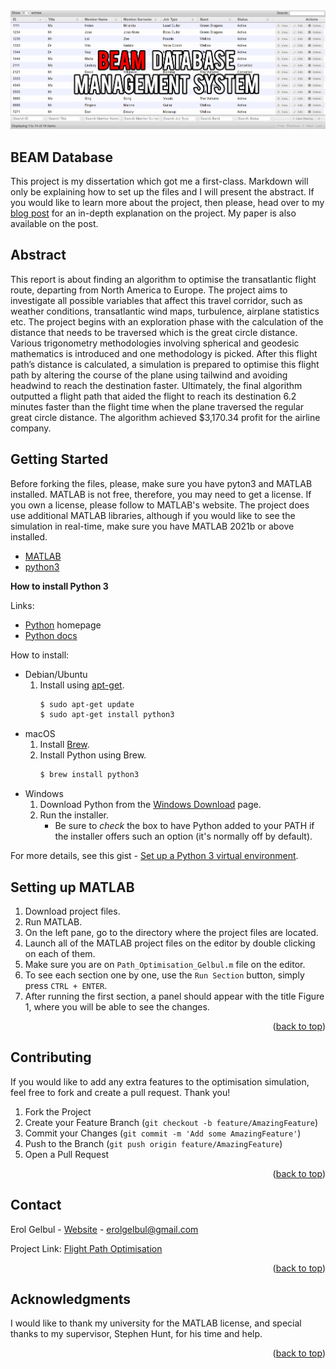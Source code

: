 <div id="top"></div>

<div style="text-align:center"><img src="images/table_coverv2.png" /></div>

<!-- ABOUT THE PROJECT -->
## BEAM Database

This project is my dissertation which got me a first-class. Markdown will only be explaining how to set up the files and I will present the abstract.
If you would like to learn more about the project, then please, head over to my [blog post](https://erolgelbul.com/project-blog/optimising-transatlantic) for an in-depth explanation on the project. My paper is also available on the post.

<!-- ABSTRACT -->
## Abstract

This report is about finding an algorithm to optimise the transatlantic flight route, departing from North America to Europe. The project aims to investigate all possible variables that affect this travel corridor, such as weather conditions, transatlantic wind maps, turbulence, airplane statistics etc. The project begins with an exploration phase with the calculation of the distance that needs to be traversed which is the great circle distance. Various trigonometry methodologies involving spherical and geodesic mathematics is introduced and one methodology is picked. After this flight path’s distance is calculated, a simulation is prepared to optimise this flight path by altering the course of the plane using tailwind and avoiding headwind to reach the destination faster. Ultimately, the final algorithm outputted a flight path that aided the flight to reach its destination 6.2 minutes faster than the flight time when the plane traversed the regular great circle distance. The algorithm achieved $3,170.34 profit for the airline company.

<!-- ABSTRACT -->
## Getting Started

Before forking the files, please, make sure you have pyton3 and MATLAB installed. MATLAB is not free, therefore, you may need to get a license. If you own a license,
please follow to MATLAB's website. The project does use additional MATLAB libraries, although if you would like to see the simulation in real-time, make sure you have MATLAB 2021b or above installed.

* [MATLAB](https://uk.mathworks.com/products/matlab.html)
* [python3](https://www.python.org/)

**How to install Python 3**

Links:
- [Python](https://python.org/) homepage
- [Python docs](https://docs.python.org/)


How to install:

- Debian/Ubuntu
    1. Install using [apt-get](https://linux.die.net/man/8/apt-get).
        ```sh
        $ sudo apt-get update
        $ sudo apt-get install python3
        ```
- macOS
    1. Install [Brew](https://brew.sh).
    2. Install Python using Brew.
        ```sh
        $ brew install python3
        ```
- Windows
    1. Download Python from the [Windows Download](https://www.python.org/downloads/windows/) page.
    2. Run the installer.
        - Be sure to _check_ the box to have Python added to your PATH if the installer offers such an option (it's normally off by default).

For more details, see this gist - [Set up a Python 3 virtual environment](https://gist.github.com/MichaelCurrin/3a4d14ba1763b4d6a1884f56a01412b7).


<!-- SET-UP -->
## Setting up MATLAB

1. Download project files.
2. Run MATLAB.
3. On the left pane, go to the directory where the project files are located.
4. Launch all of the MATLAB project files on the editor by double clicking on each of them.
5. Make sure you are on `Path_Optimisation_Gelbul.m` file on the editor.
6. To see each section one by one, use the `Run Section` button, simply press `CTRL + ENTER`.
7. After running the first section, a panel should appear with the title Figure 1, where you will be able to see the changes.


<p align="right">(<a href="#top">back to top</a>)</p>


<!-- CONTRIBUTING -->
## Contributing

If you would like to add any extra features to the optimisation simulation, feel free to fork and create a pull request. Thank you!

1. Fork the Project
2. Create your Feature Branch (`git checkout -b feature/AmazingFeature`)
3. Commit your Changes (`git commit -m 'Add some AmazingFeature'`)
4. Push to the Branch (`git push origin feature/AmazingFeature`)
5. Open a Pull Request

<p align="right">(<a href="#top">back to top</a>)</p>




<!-- CONTACT -->
## Contact

Erol Gelbul - [Website](http://www.erolgelbul.com) - erolgelbul@gmail.com

Project Link: [Flight Path Optimisation](https://github.com/ErolGelbul/flight_path_optimisation)

<p align="right">(<a href="#top">back to top</a>)</p>



<!-- ACKNOWLEDGMENTS -->
## Acknowledgments

I would like to thank my university for the MATLAB license, and special thanks to my supervisor, Stephen Hunt, for his time and help. 

<p align="right">(<a href="#top">back to top</a>)</p>
